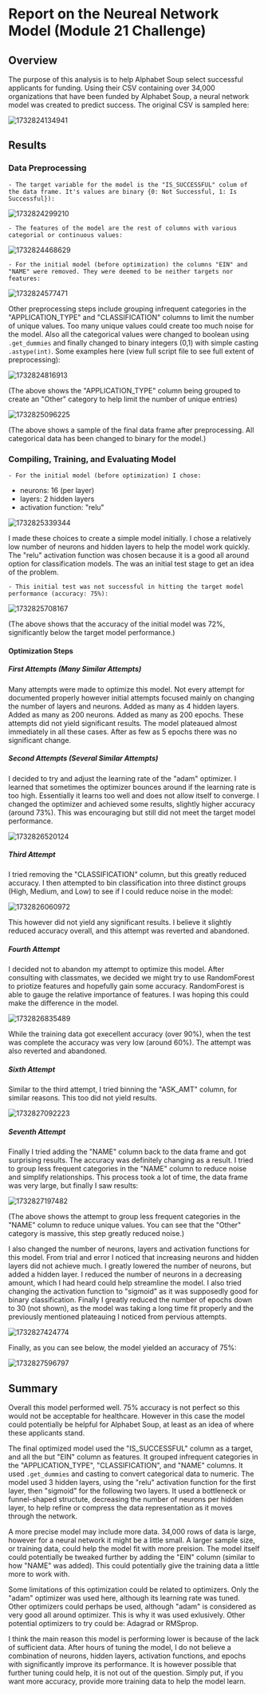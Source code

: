 # Report on the Neureal Network Model (Module 21 Challenge)

## Overview

The purpose of this analysis is to help Alphabet Soup select successful applicants for funding. Using their CSV containing over 34,000 organizations that have been funded by Alphabet Soup, a neural network model was created to predict success. The original CSV is sampled here:

![1732824134941](image/Report/1732824134941.png)

## Results

### Data Preprocessing

    - The target variable for the model is the "IS_SUCCESSFUL" colum of the data frame. It's values are binary {0: Not Successful, 1: Is Successful}):

![1732824299210](image/Report/1732824299210.png)

    - The features of the model are the rest of columns with various categorial or continuous values:

![1732824468629](image/Report/1732824468629.png)

    - For the initial model (before optimization) the columns "EIN" and "NAME" were removed. They were deemed to be neither targets nor features:

![1732824577471](image/Report/1732824577471.png)

Other preprocessing steps include grouping infrequent categories in the "APPLICATION_TYPE" and "CLASSIFICATION" columns to limit the number of unique values. Too many unique values could create too much noise for the model. Also all the categorical values were changed to boolean using `.get_dummies` and finally changed to binary integers (0,1) with simple casting `.astype(int)`. Some examples here (view full script file to see full extent of preprocessing):

![1732824816913](image/Report/1732824816913.png)

(The above shows the "APPLICATION_TYPE" column being grouped to create an "Other" category to help limit the number of unique entries)

![1732825096225](image/Report/1732825096225.png)

(The above shows a sample of the final data frame after preprocessing. All categorical data has been changed to binary for the model.)

### Compiling, Training, and Evaluating Model

    - For the initial model (before optimization) I chose:

- neurons: 16 (per layer)
- layers: 2 hidden layers
- activation function: "relu"

![1732825339344](image/Report/1732825339344.png)

I made these choices to create a simple model initially. I chose a relatively low number of neurons and hidden layers to help the model work quickly.  The "relu" activation function was chosen because it is a good all around option for classification models. The was an initial test stage to get an idea of the problem.

    - This initial test was not successful in hitting the target model performance (accuracy: 75%):

![1732825708167](image/Report/1732825708167.png)

(The above shows that the accuracy of the initial model was 72%, significantly below the target model performance.)

#### Optimization Steps

##### First Attempts (Many Similar Attempts)

Many attempts were made to optimize this model. Not every attempt for documented properly however initial attempts focused mainly on changing the number of layers and neurons. Added as many as 4 hidden layers. Added as many as 200 neurons. Added as many as 200 epochs. These attempts did not yield significant results. The model plateaued almost immediately in all these cases. After as few as 5 epochs there was no significant change.

##### Second Attempts (Several Similar Attempts)

I decided to try and adjust the learning rate of the "adam" optimizer. I learned that sometimes the optimizer bounces around if the learning rate is too high. Essentially it learns too well and does not allow itself to converge. I changed the optimizer and achieved some results, slightly higher accuracy (around 73%). This was encouraging but still did not meet the target model performance.

![1732826520124](image/Report/1732826520124.png)

##### Third Attempt

I tried removing the "CLASSIFICATION" column, but this greatly reduced accuracy. I then attempted to bin classification into three distinct groups (High, Medium, and Low) to see if I could reduce noise in the model:

![1732826060972](image/Report/1732826060972.png)

This however did not yield any significant results. I believe it slightly reduced accuracy overall, and this attempt was reverted and abandoned.

##### Fourth Attempt

I decided not to abandon my attempt to optimize this model. After consulting with classmates, we decided we might try to use RandomForest to priotize features and hopefully gain some accuracy. RandomForest is able to gauge the relative importance of features. I was hoping this could make the difference in the model. 

![1732826835489](image/Report/1732826835489.png)

While the training data got execellent accuracy (over 90%), when the test was complete the accuracy was very low (around 60%). The attempt was also reverted and abandoned.

##### Sixth Attempt

Similar to the third attempt, I tried binning the "ASK_AMT" column, for similar reasons. This too did not yield results.

![1732827092223](image/Report/1732827092223.png)

##### **Seventh Attempt**

Finally I tried adding the "NAME" column back to the data frame and got surprising results. The accuracy was definitely changing as a result. I tried to group less frequent categories in the "NAME" column to reduce noise and simplify relationships. This process took a lot of time, the data frame was very large, but finally I saw results:

![1732827197482](image/Report/1732827197482.png)

(The above shows the attempt to group less frequent categories in the "NAME" column to reduce unique values. You can see that the "Other" category is massive, this step greatly reduced noise.)

I also changed the number of neurons, layers and activation functions for this model. From trial and error I noticed that increasing neurons and hidden layers did not achieve much. I greatly lowered the number of neurons, but added a hidden layer. I reduced the number of neurons in a decreasing amount, which I had heard could help streamline the model. I also tried changing the activation function to "sigmoid" as it was supposedly good for binary classification. Finally I greatly reduced the number of epochs down to 30 (not shown), as the model was taking a long time fit properly and the previously mentioned plateauing I noticed from pervious attempts.

![1732827424774](image/Report/1732827424774.png)

Finally, as you can see below, the model yielded an accuracy of 75%:

![1732827596797](image/Report/1732827596797.png)

## Summary

Overall this model performed well. 75% accuracy is not perfect so this would not be acceptable for healthcare. However in this case the model could potentially be helpful for Alphabet Soup, at least as an idea of where these applicants stand.

The final optimized model used the "IS_SUCCESSFUL" column as a target, and all the but "EIN" column as features. It grouped infrequent categories in the "APPLICATION_TYPE", "CLASSIFICATION", and "NAME" columns. It used `.get_dummies` and casting to convert categorical data to numeric. The model used 3 hidden layers, using the "relu" activation function for the first layer, then "sigmoid" for the following two layers. It used a bottleneck or funnel-shaped structute, decreasing the number of neurons per hidden layer, to help refine or compress the data representation as it moves through the network.

A more precise model may include more data. 34,000 rows of data is large, however for a neural network it might be a little small. A larger sample size, or training data, could help the model fit with more preision. The model itself could potentially be tweaked further by adding the "EIN" column (similar to how "NAME" was added). This could potentially give the training data a little more to work with. 

Some limitations of this optimization could be related to optimizers. Only the "adam" optimizer was used here, although its learning rate was tuned. Other optimizers could perhaps be used, although "adam" is considered as very good all around optimizer. This is why it was used exlusively. Other potential optimizers to try could be: Adagrad or RMSprop.

I think the main reason this model is performing lower is because of the lack of sufficient data. After hours of tuning the model, I do not believe a combination of neurons, hidden layers, activation functions, and epochs with significantly improve its performance. It is however possible that further tuning could help, it is not out of the question. Simply put, if you want more accuracy, provide more training data to help the model learn.

